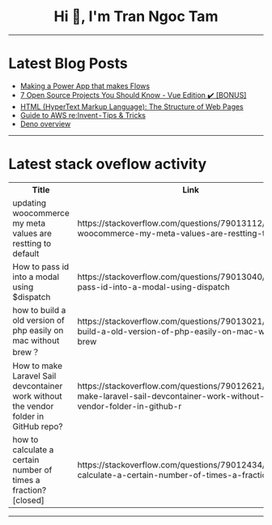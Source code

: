 <h1 align="center">Hi 👋, I'm Tran Ngoc Tam</h1>

---

# Latest Blog Posts 
<!-- BLOG-POST-LIST:START -->
- [Making a Power App that makes Flows](https://dev.to/wyattdave/making-a-power-app-that-makes-flows-55kk)
- [7 Open Source Projects You Should Know - Vue Edition ✔️ [BONUS]](https://dev.to/this-is-learning/7-open-source-projects-you-should-know-vue-edition-bonus-i4n)
- [HTML &lpar;HyperText Markup Language&rpar;: The Structure of Web Pages](https://dev.to/shieldstring/html-hypertext-markup-language-the-structure-of-web-pages-3fjo)
- [Guide to AWS re:Invent - Tips &amp; Tricks](https://dev.to/aws-heroes/guide-to-aws-reinvent-tips-tricks-l7d)
- [Deno overview](https://dev.to/lord_n3_/deno-overview-4ppf)
<!-- BLOG-POST-LIST:END -->

---

# Latest stack oveflow activity
<table>
  <tr><th>Title</th><th>Link</th></tr>
  <!-- STACKOVERFLOW:START --><tr><td>updating woocommerce my meta values are restting to default</td><td>https://stackoverflow.com/questions/79013112/updating-woocommerce-my-meta-values-are-restting-to-default</td></tr><tr><td>How to pass id into a modal using $dispatch</td><td>https://stackoverflow.com/questions/79013040/how-to-pass-id-into-a-modal-using-dispatch</td></tr><tr><td>how to build a old version of php easily on mac without brew？</td><td>https://stackoverflow.com/questions/79013021/how-to-build-a-old-version-of-php-easily-on-mac-without-brew</td></tr><tr><td>How to make Laravel Sail devcontainer work without the vendor folder in GitHub repo?</td><td>https://stackoverflow.com/questions/79012621/how-to-make-laravel-sail-devcontainer-work-without-the-vendor-folder-in-github-r</td></tr><tr><td>how to calculate a certain number of times a fraction? [closed]</td><td>https://stackoverflow.com/questions/79012434/how-to-calculate-a-certain-number-of-times-a-fraction</td></tr><!-- STACKOVERFLOW:END -->
</table>

---



